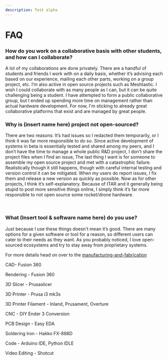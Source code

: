 ```yaml
---
description: Test alpha
---
```


# FAQ

### How do you work on a collaborative basis with other students, and how can I collaborate?

A lot of my collaborations are done privately. There are a handful of students and friends I work with on a daily basis, whether it’s advising each based on our experience, mailing each other parts, working on a group project, etc. I’m also active in open source projects such as Meshtastic. I wish I could collaborate with as many people as I can, but it can be quite challenging being a student. I have attempted to form a public collaborative group, but I ended up spending more time on management rather than actual hardware development. For now, I'm sticking to already great collaborative platforms that exist and are managed by great people.

### Why is (insert name here) project not open-sourced?

There are two reasons: It’s had issues so I redacted them temporarily, or I think it was far more responsible to do so. Since active development of systems in beta is essentially tested and shared among my peers, and I don’t have the time to manage a whole public R\&D project, I don’t share the project files when I find an issue, The last thing I want is for someone to assemble my open source project and met with a catastrophic failure. Realistically though it still happens, though with careful internal testing and version control it can be mitigated. When my users do report issues, I fix them and release a new version as quickly as possible. Now as for other projects, I think it’s self-explanatory. Because of ITAR and it generally being stupid to post more sensitive things online, I simply think it’s far more responsible to not open source some rocket/drone hardware.

​

### What (Insert tool & software name here) do you use?

Just because I use these things doesn't mean it’s good. There are many options for a given software or tool for a reason, so different users can cater to their needs as they want. As you probably noticed, I love open-sourced ecosystems and try to stay away from proprietary systems.



For more details head on over to the [manufacturing-and-fabrication](../manufacturing-and-fabrication/ "mention")&#x20;

CAD- Fusion 360

Rendering - Fusion 360

3D Slicer - Prusaslicer

3D Printer - Prusa i3 mk3s

3D Printer Filament - Inland, Prusament, Overture

CNC - DIY Ender 3 Conversion

PCB Design - Easy EDA

Soldering Iron - Hakko FX-888D

Code - Arduino IDE, Python IDLE

Video Editing - Shotcut
